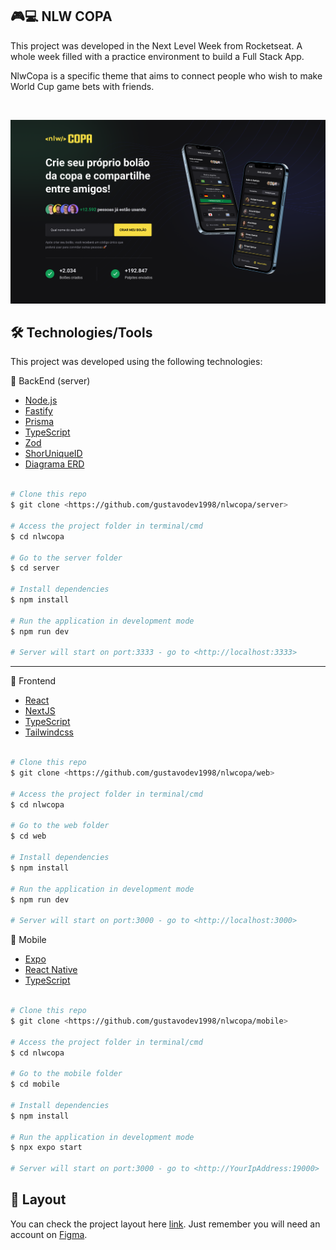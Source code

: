 ## 🎮💻 NLW COPA

This project was developed in the Next Level Week from Rocketseat. A whole week filled with a practice environment to build a Full Stack App.

NlwCopa is a specific theme that aims to connect people who wish to make World Cup game bets with friends.

<br><div align="center">
<img alt="BolãoCopa" title="#copa" src="https://github.com/gustavodev1998/nlw-copa/blob/main/web/public/web-layout.png?raw=true" width="1200px" />

</div>

## 🛠️ Technologies/Tools

This project was developed using the following technologies:

🎲 BackEnd (server)

- [Node.js](https://nodejs.org/en/)
- [Fastify](https://www.fastify.io/docs/latest/Guides/Getting-Started/)
- [Prisma](https://www.prisma.io/)
- [TypeScript](https://www.typescriptlang.org/)
- [Zod](https://www.npmjs.com/package/zod)
- [ShorUniqueID](https://www.npmjs.com/package/short-unique-id)
- [Diagrama ERD](https://www.npmjs.com/package/prisma-erd-generator/)

```bash

# Clone this repo
$ git clone <https://github.com/gustavodev1998/nlwcopa/server>

# Access the project folder in terminal/cmd
$ cd nlwcopa

# Go to the server folder
$ cd server

# Install dependencies
$ npm install

# Run the application in development mode
$ npm run dev

# Server will start on port:3333 - go to <http://localhost:3333>

```

---

🔭 Frontend

- [React](https://pt-br.reactjs.org/)
- [NextJS](https://nextjs.org/)
- [TypeScript](https://www.typescriptlang.org/)
- [Tailwindcss](https://tailwindcss.com/)

```bash

# Clone this repo
$ git clone <https://github.com/gustavodev1998/nlwcopa/web>

# Access the project folder in terminal/cmd
$ cd nlwcopa

# Go to the web folder
$ cd web

# Install dependencies
$ npm install

# Run the application in development mode
$ npm run dev

# Server will start on port:3000 - go to <http://localhost:3000>

```

📱 Mobile

- [Expo](https://expo.io/)
- [React Native](https://reactnative.dev/)
- [TypeScript](https://www.typescriptlang.org/)

```bash

# Clone this repo
$ git clone <https://github.com/gustavodev1998/nlwcopa/mobile>

# Access the project folder in terminal/cmd
$ cd nlwcopa

# Go to the mobile folder
$ cd mobile

# Install dependencies
$ npm install

# Run the application in development mode
$ npx expo start

# Server will start on port:3000 - go to <http://YourIpAddress:19000>

```

## 🔖 Layout

You can check the project layout here [link](<https://www.figma.com/file/GXHI2fST5PSNeSWGInYbAN/Bol%C3%A3o-da-Copa-(Community)>). Just remember you will need an account on [Figma](http://figma.com/).

